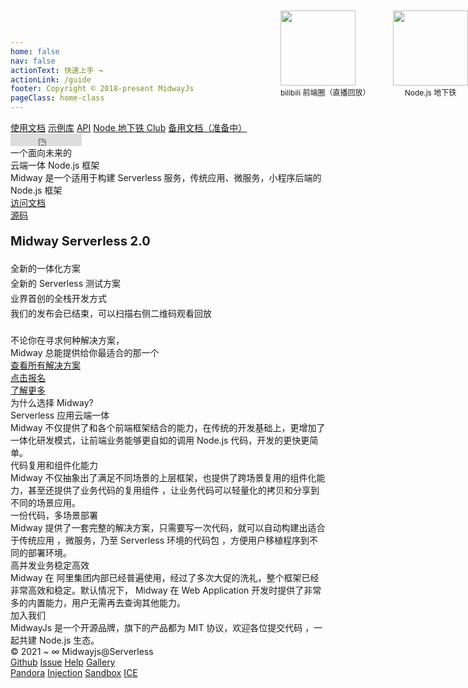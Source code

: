 ```yaml
---
home: false
nav: false
actionText: 快速上手 →
actionLink: /guide
footer: Copyright © 2018-present MidwayJs
pageClass: home-class
---
```

<div class="home-container">
  <div class="top-header-container">
    <div class="content-container">
      <div class="home-logo"></div>
      <div class="top-right">
        <nav>
          <a href="https://www.yuque.com/midwayjs/midway_v2" class="home-link link">使用文档</a>
          <a href="http://demo.midwayjs.org/" class="home-link link">示例库</a>
          <a href="/api-reference/index.html" class="home-link link">API</a>
          <a href="https://subway.midwayjs.org" class="home-link link">Node 地下铁 Club</a>
          <a href="start_app.html" class="home-link link">备用文档（准备中）</a>
        </nav>
        <iframe frameborder="0" scrolling="0" width="114" height="20" title="Star Midway on GitHub" src="https://ghbtns.com/github-btn.html?user=midwayjs&repo=midway&type=star&count=true"></iframe>
      </div>
    </div>
  </div>
  <div class="home-top">
    <div class="content-container">
      <div class="home-top-title">
        <div class="home-top-line">一个面向未来的</div>
        <div class="home-top-line">云端一体 Node.js 框架</div>
        <div class="home-top-mini-line">Midway 是一个适用于构建 Serverless 服务，传统应用、微服务，小程序后端的 Node.js 框架</div>
      </div>
      <div class="home-top-button-list">
        <a class="home-top-button button view" href="https://www.yuque.com/midwayjs/midway_v2"><span class="buttonScale"></span><div>访问文档</div></a>
        <a class="home-top-button button white" href="https://github.com/midwayjs/midway"><span class="buttonScale"></span><div><i class="github"></i>源码</div></a>
      </div>
    </div>
  </div>
  <div class="home-banner">
    <div class="content-container" style="font-size:14px;padding: 20px 0;line-height:24px;">
      <div style="font-weight:bold;font-size:20px;margin-bottom:20px">Midway Serverless 2.0</div>
      <div>全新的一体化方案</div>
      <div>全新的 Serverless 测试方案</div>
      <div>业界首创的全栈开发方式</div>
      <div>我们的发布会已结束，可以扫描右侧二维码观看回放</div>
      <div style="display:flex;top: 20px;position: absolute;right: 0;width: 300px;justify-content: space-between;">
        <div style="text-align:center;">
          <img style="width: 120px;display: block;" src="https://img.alicdn.com/imgextra/i3/O1CN01UU6JkF1bzX9RhNew0_!!6000000003536-2-tps-364-370.png"/>
          <span style="font-size:12px;">bilibili 前端圈（直播回放）</span>
        </div>
         <div style="text-align:center;display: block;">
          <img style="width: 120px;display: block;" src="https://gw.alicdn.com/imgextra/i4/O1CN01QJJIeQ235TuzhaJ0i_!!6000000007204-2-tps-1280-1280.png"/>
          <span style="font-size:12px;">Node.js 地下铁</span>
        </div>
      </div>
    </div>
  </div>
  <div class="home-solutions">
    <div class="content-container">
      <div class="home-solution-title">不论你在寻求何种解决方案，</div>
      <div class="home-solution-title">Midway 总能提供给你最适合的那一个</div>
      <div class="home-solution-list" id="home-solution-container"></div>
      <div class="home-top-container" id="top-wall">
      </div>
      <a class="home-solution-more button" href="http://demo.midwayjs.org/"><span class="buttonScale"></span><div>查看所有解决方案</div></a>
      <div class="home-ad-middle">
        <div class="ad-middle-card" style="background-image: url('//gw.alicdn.com/tfs/TB15dfUnsVl614jSZKPXXaGjpXa-2184-1096.png');">
          <a class="ad-middle-button button white" href="http://d2forum.alibaba-inc.com/" target="_blank"><span class="buttonScale"></span><div>点击报名</div></a>
        </div>
        <div class="ad-middle-card" style="background-image: url('//img.alicdn.com/tfs/TB1EA7elBBh1e4jSZFhXXcC9VXa-1092-548.jpg');">
          <a class="ad-middle-button button white" href="https://mudu.tv/watch/7560584"><span class="buttonScale"></span><div>了解更多</div></a>
        </div>
      </div>
    </div>
  </div>
  <div class="home-why-use">
    <div class="content-container">
      <div class="home-why-use-title">为什么选择 Midway?</div>
      <div class="home-why-use-card">
        <div class="home-why-card-title">Serverless 应用云端一体</div>
        <div class="home-why-card-content">Midway 不仅提供了和各个前端框架结合的能力，在传统的开发基础上，更增加了一体化研发模式，让前端业务能够更自如的调用 Node.js 代码，开发的更快更简单。</div>
        <div class="home-why-img" style="background-image: url('//gw.alicdn.com/tfs/TB11GybUAL0gK0jSZFAXXcA9pXa-868-694.png')"></div>
      </div>
      <div class="home-why-use-card right">
        <div class="home-why-card-title">代码复用和组件化能力</div>
        <div class="home-why-card-content">Midway  不仅抽象出了满足不同场景的上层框架，也提供了跨场景复用的组件化能力，甚至还提供了业务代码的复用组件 ，让业务代码可以轻量化的拷贝和分享到不同的场景应用。</div>
        <div class="home-why-img left" style="background-image: url('//gw.alicdn.com/tfs/TB19oAZisVl614jSZKPXXaGjpXa-956-780.png')"></div>
      </div>
      <div class="home-why-use-card">
        <div class="home-why-card-title">一份代码，多场景部署</div>
        <div class="home-why-card-content">Midway 提供了一套完整的解决方案，只需要写一次代码，就可以自动构建出适合于传统应用 ，微服务，乃至 Serverless 环境的代码包 ，方便用户移植程序到不同的部署环境。</div>
        <div class="home-why-img" style="background-image: url('//gw.alicdn.com/tfs/TB1S9aaUEY1gK0jSZFMXXaWcVXa-838-754.png')"></div>
      </div>
      <div class="home-why-use-card right">
        <div class="home-why-card-title">高并发业务稳定高效</div>
        <div class="home-why-card-content">Midway 在 阿里集团内部已经普遍使用，经过了多次大促的洗礼，整个框架已经非常高效和稳定。默认情况下， Midway 在 Web Application 开发时提供了非常多的内置能力，用户无需再去查询其他能力。</div>
        <div class="home-why-img left" style="background-image: url('//gw.alicdn.com/tfs/TB1xIBqi9R26e4jSZFEXXbwuXXa-922-694.png')"></div>
      </div>
    </div>
  </div>
  <div class="home-joinus">
    <div class="content-container">
      <div class="home-joinus-title">加入我们</div>
      <div class="home-joinus-sub-title">MidwayJs 是一个开源品牌，旗下的产品都为 MIT 协议，欢迎各位提交代码 ，一起共建 Node.js 生态。</div>
      <div class="home-joinus-contribute"></div>
    </div>
  </div>
  <div class="home-bottom">
    <div class="content-container">
      <div class="home-left">
        <div class="home-copyright">© 2021 ~ ∞ Midwayjs@Serverless</div>
        <a class="link" href="https://github.com/midwayjs/midway">Github</a>
        <a class="link" href="https://github.com/midwayjs/midway/issues">Issue</a>
        <a class="link" href="https://www.yuque.com/midwayjs/topics">Help</a>
        <a class="link" href="http://demo.midwayjs.org/">Gallery</a>
      </div>
      <a class="bottom-logo"></a>
      <div class="home-right">
        <a class="link" href="https://github.com/midwayjs/pandora">Pandora</a>
        <a class="link" href="https://github.com/midwayjs/injection">Injection</a>
        <a class="link" href="https://github.com/midwayjs/sandbox-docker">Sandbox</a>
        <a class="link" href="https://ice.work/">ICE</a>
      </div>
    </div>
  </div>
  <script type="text/javascript">document.write(unescape("%3Cspan id='cnzz_stat_icon_1279723477'%3E%3C/span%3E%3Cscript src='https://v1.cnzz.com/z_stat.php%3Fid%3D1279723477' type='text/javascript'%3E%3C/script%3E"));</script>
</div>
<script>
let topWallList = [
  { cover: '//gw.alicdn.com/imgextra/i4/19999999999999/O1CN01PEPPo02NjasvUe8cc_!!19999999999999-2-tps.png' }, // react
  { cover: '//gw.alicdn.com/tfs/TB1Cdu2UYr1gK0jSZFDXXb9yVXa-1200-669.png' }, // vue
  { cover: '//gw.alicdn.com/tfs/TB18DKdjCR26e4jSZFEXXbwuXXa-1200-669.png' }, // rax
  { cover: '//gw.alicdn.com/tfs/TB11mzgg0Tfau8jSZFwXXX1mVXa-1200-669.png' }, // tablestore
  { cover: '//gw.alicdn.com/imgextra/i3/19999999999999/O1CN01HLo3Pi2NjasqFIZbi_!!19999999999999-2-tps.png' }, // koa
  { cover: '//gw.alicdn.com/imgextra/i2/19999999999999/O1CN01LggSYp2NjassPrZeZ_!!19999999999999-2-tps.png' }, // ice
  { cover: '//gw.alicdn.com/tfs/TB1l2LaU1L2gK0jSZFmXXc7iXXa-1200-669.png' }, // hexo
  { cover: '//gw.alicdn.com/tfs/TB12AhMjcVl614jSZKPXXaGjpXa-1200-669.png' }, // express
  { cover: '//gw.alicdn.com/tfs/TB1NtHPh5pE_u4jSZKbXXbCUVXa-1200-669.png' }, // egg
  { cover: '//gw.alicdn.com/tfs/TB1bonEgsieb18jSZFvXXaI3FXa-1200-669.png' }, // dingtalk
  // { cover: '//gw.alicdn.com/tfs/TB1oq7GfxvbeK8jSZPfXXariXXa-1200-669.png' }, // covid19
  { cover: '//gw.alicdn.com/tfs/TB1Fh51U.Y1gK0jSZFMXXaWcVXa-1200-669.png' }, // antd
  { cover: '//gw.alicdn.com/tfs/TB1Ro.miMgP7K4jSZFqXXamhVXa-1200-669.png' }, // typeorm
  { cover: '//gw.alicdn.com/imgextra/i1/19999999999999/O1CN01FDOJdG2NjasvEbjxX_!!19999999999999-2-tps.png' }, // sequelize
  { cover: '//gw.alicdn.com/tfs/TB1MM_aU8r0gK0jSZFnXXbRRXXa-1200-669.png' }, // img
  { cover: '//gw.alicdn.com/tfs/TB1Fuy3UYr1gK0jSZFDXXb9yVXa-1200-669.png' }, // ssr
];
const solutionList = [
  { title: 'Serverless HTTP API' },
  { title: 'Serverless 定时器' },
  { title: 'Serverless 事件触发' },
  { title: 'RESTFul API' },
  { title: 'WebSocket' },
  { title: '微服务' },
  { title: 'React 一体化' },
  { title: 'Vue 一体化' },
  { title: 'ICE 一体化' },
  { title: 'Rax 一体化' },
];
topWallList = topWallList.sort(() => {
  return Math.random() - 0.5;
});
const topWallEle = document.getElementById('top-wall');
const solutionContainer = document.getElementById('home-solution-container');
const topWallItemList = [];
// render top wall
const lastLineIndex = (Math.ceil(topWallList.length / 5) - 1) * 5;
topWallList.forEach((item, i) => {
  const topWallItem = document.createElement('a');
  topWallItem.setAttribute('class', 'top-wall-item');
  topWallItem.setAttribute('href', item.link || 'http://demo.midwayjs.org/');
  topWallItem.setAttribute('target', '_blank');
  const topWallItemInner = document.createElement('div');
  topWallItemInner.setAttribute('class', 'top-wall-item-inner');
  topWallItemInner.style.backgroundImage = `url('${ item.cover }')`;
  topWallItem.appendChild(topWallItemInner);
  topWallEle.appendChild(topWallItem);
  topWallItemList.push(topWallItem);
  setTimeout(function () {
    topWallItem.style.opacity = 1;
  }, Math.random() * 1000);
});
solutionList.forEach((solutionData) => {
  const solutionItem = document.createElement('a');
  solutionItem.setAttribute('class', 'home-solution button');
  solutionItem.setAttribute('href', solutionData.link || 'http://demo.midwayjs.org/');
  solutionItem.setAttribute('target', '_blank');
  solutionItem.innerHTML = '<span class="buttonScale"></span><div>' + (solutionData.title) + '</div>';
  solutionContainer.appendChild(solutionItem);
});
// render why img
const allImg = Array.from(document.querySelectorAll('.home-why-img'));
if (window.IntersectionObserver) {
  const observer = new IntersectionObserver((entries) => {
    entries.forEach(function(entry) {
      let box = entry.target;
      if (entry.intersectionRatio >= 0.9) {
        box.classList.add('display');
        box.previousElementSibling.classList.add('display');
      } else if (entry.intersectionRatio < 0.3) {
        box.classList.remove('display');
        box.previousElementSibling.classList.remove('display');
      }
    });
  }, {
    root: null,
    rootMargin: '0px', 
    threshold: [0.0, 0.1, 0.2, 0.3, 0.7, 0.8, 0.9, 1.0]
  });
  allImg.forEach(function (ele) {
    observer.observe(ele);
  });
} else {
  allImg.forEach(function (ele) {
    ele.classList.add('display');
    ele.previousElementSibling.classList.add('display');
  });
}
</script>

